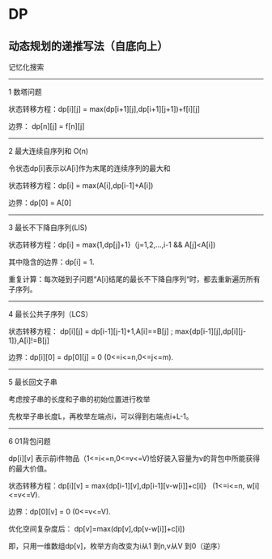 # DP
## 动态规划的递推写法（自底向上）
记忆化搜索  
***
1 数塔问题   

状态转移方程：dp[i][j] = max(dp[i+1][j],dp[i+1][j+1])+f[i][j]  

边界： dp[n][j] = f[n][j]  
***
2 最大连续自序列和 O(n) 

令状态dp[i]表示以A[i]作为末尾的连续序列的最大和  

状态转移方程：dp[i] = max(A[i],dp[i-1]+A[i])  

边界：dp[0] = A[0]  
***
3 最长不下降自序列(LIS)  

状态转移方程：dp[i] = max{1,dp[j]+1}（j=1,2,...,i-1 && A[j]<A[i])  

其中隐含的边界：dp[i] = 1.   

重复计算：每次碰到子问题“A[i]结尾的最长不下降自序列“时，都去重新遍历所有子序列。  
***
4 最长公共子序列（LCS） 

状态转移方程： dp[i][j] = dp[i-1][j-1]+1,A[i]==B[j] ; max{dp[i-1][j],dp[i][j-1]},A[i]!=B[j]  

边界：dp[i][0] = dp[0][j] = 0 (0<=i<=n,0<=j<=m). 
***
5 最长回文子串  

考虑按子串的长度和子串的初始位置进行枚举  

先枚举子串长度L，再枚举左端点i，可以得到右端点i+L-1。
***
6 01背包问题  

dp[i][v] 表示前i件物品（1<=i<=n,0<=v<=V)恰好装入容量为v的背包中所能获得的最大价值。  

状态转移方程：dp[i][v] = max{dp[i-1][v],dp[i-1][v-w[i]]+c[i]}
   (1<=i<=n, w[i]<=v<=V).   

边界：dp[0][v] = 0 (0<=v<=V).   

优化空间复杂度后： dp[v]=max(dp[v],dp[v-w[i]]+c[i])  

即，只用一维数组dp[v]，枚举方向改变为i从1
到n,v从V
到0（逆序）
